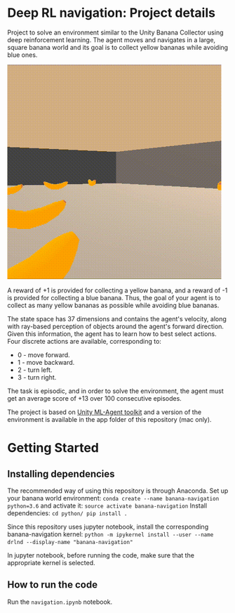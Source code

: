 # Deep RL navigation: Project details
Project to solve an environment similar to the Unity Banana Collector using deep reinforcement learning.
The agent moves and navigates in a large, square banana world and its goal is to collect yellow bananas while avoiding blue ones.

![Trained Agent](pics/trained.gif)

A reward of +1 is provided for collecting a yellow banana, and a reward of -1 is provided for collecting a blue banana. Thus, the goal of your agent is to collect as many yellow bananas as possible while avoiding blue bananas.

The state space has 37 dimensions and contains the agent's velocity, along with ray-based perception of objects around the agent's forward direction. Given this information, the agent has to learn how to best select actions. Four discrete actions are available, corresponding to:

- 0 - move forward.
- 1 - move backward.
- 2 - turn left.
- 3 - turn right.

The task is episodic, and in order to solve the environment, the agent must get an average score of +13 over 100 consecutive episodes.

The project is based on [Unity ML-Agent toolkit](https://github.com/Unity-Technologies/ml-agents) and a version of the environment is available in the app folder of this repository (mac only).

# Getting Started
## Installing dependencies
The recommended way of using this repository is through Anaconda.
Set up your banana world environment: `conda create --name banana-navigation python=3.6`
and activate it: `source activate banana-navigation`
Install dependencies:
`cd python/
pip install .`

Since this repository uses jupyter notebook, install the corresponding banana-navigation kernel:
`python -m ipykernel install --user --name drlnd --display-name "banana-navigation"`

In jupyter notebook, before running the code, make sure that the appropriate kernel is selected.

## How to run the code
Run the `navigation.ipynb` notebook.
